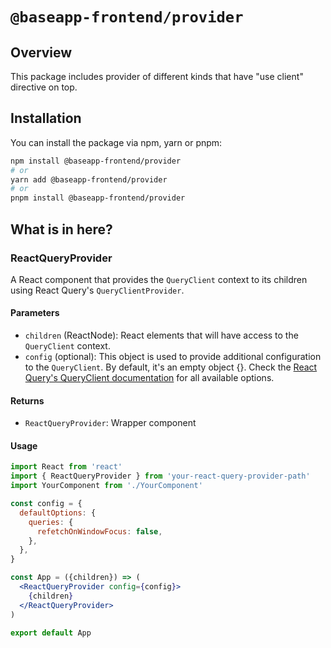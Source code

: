 # **`@baseapp-frontend/provider`**

## **Overview**

This package includes provider of different kinds that have "use client" directive on top.

## **Installation**
You can install the package via npm, yarn or pnpm:

```bash
npm install @baseapp-frontend/provider
# or
yarn add @baseapp-frontend/provider
# or
pnpm install @baseapp-frontend/provider
```

## **What is in here?**

### **ReactQueryProvider**
A React component that provides the `QueryClient` context to its children using React Query's `QueryClientProvider`.

#### **Parameters**

- `children` (ReactNode): React elements that will have access to the `QueryClient` context.
- `config` (optional): This object is used to provide additional configuration to the `QueryClient`. By default, it's an empty object {}. Check the [React Query's QueryClient documentation](https://react-query.tanstack.com/reference/QueryClient) for all available options.

#### **Returns**

- `ReactQueryProvider`: Wrapper component

#### **Usage**

```jsx
import React from 'react'
import { ReactQueryProvider } from 'your-react-query-provider-path'
import YourComponent from './YourComponent'

const config = {
  defaultOptions: {
    queries: {
      refetchOnWindowFocus: false,
    },
  },
}

const App = ({children}) => (
  <ReactQueryProvider config={config}>
    {children}
  </ReactQueryProvider>
)

export default App
```
